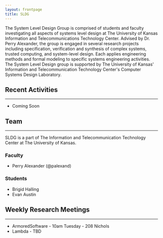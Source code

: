```yaml
---
layout: frontpage
title: SLDG
---
```


The System Level Design Group is comprised of students and faculty
investigating all aspects of systems level design at The University of
Kansas Information and Telecommunications Technology Center. Advised
by Dr. Perry Alexander, the group is engaged in several research
projects including specification, verification and synthesis of
complex systems, trusted computing, and system-level design. Each
applies engineering methods and formal modeling to specific systems
engineering activities. The System Level Design group is supported by
The University of Kansas' Information and Telecommunication Technology
Center's Computer Systems Design Laboratory. 

## Recent Activities
-----

* Coming Soon

## Team
-----

SLDG is a part of The Information and Telecommunication
Technology Center at The University of Kansas.

### Faculty

* Perry Alexander (@palexand)

### Students

* Brigid Halling
* Evan Austin

## Weekly Research Meetings
-----

* ArmoredSoftware - 10am Tuesday - 208 Nichols
* Lambda - TBD
